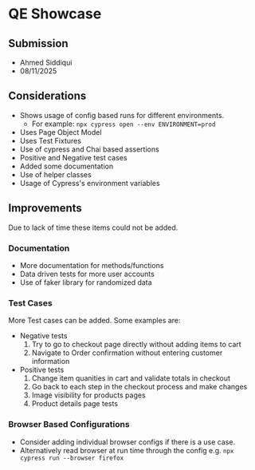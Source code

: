 # QE Showcase

## Submission
* Ahmed Siddiqui
* 08/11/2025

## Considerations
* Shows usage of config based runs for different environments.
  * For example: `npx cypress open --env ENVIRONMENT=prod`
* Uses Page Object Model
* Uses Test Fixtures
* Use of cypress and Chai based assertions
* Positive and Negative test cases
* Added some documentation
* Use of helper classes
* Usage of Cypress's environment variables

## Improvements
Due to lack of time these items could not be added.

### Documentation
* More documentation for methods/functions
* Data driven tests for more user accounts
* Use of faker library for randomized data

### Test Cases
More Test cases can be added. Some examples are:
* Negative tests
  1. Try to go to checkout page directly without adding items to cart
  2. Navigate to Order confirmation without entering customer information
* Positive tests
  1. Change item quanities in cart and validate totals in checkout
  2. Go back to each step in the checkout process and make changes
  3. Image visibility for products pages
  4. Product details page tests

### Browser Based Configurations
* Consider adding individual browser configs if there is a use case.
* Alternatively read browser at run time through the config e.g. `npx cypress run --browser firefox`
